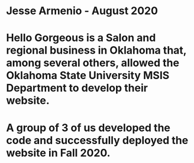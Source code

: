 # Jesse Armenio - August 2020
# Hello Gorgeous is a Salon and regional business in Oklahoma that, among several others, allowed the Oklahoma State University MSIS Department to develop their website.
# A group of 3 of us developed the code and successfully deployed the website in Fall 2020.
